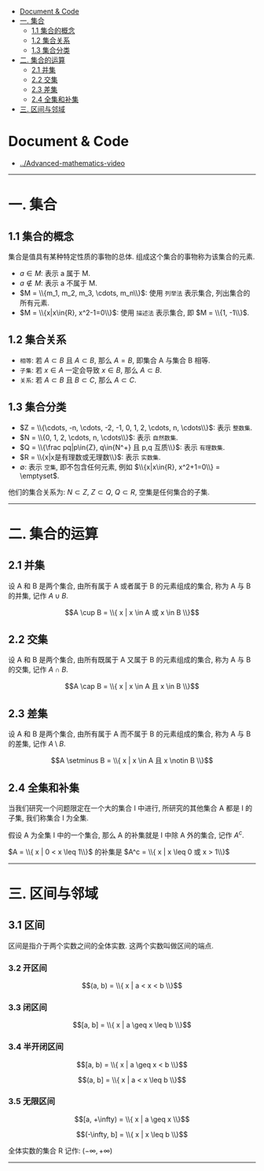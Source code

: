 - [Document & Code](#document--code)
- [一. 集合](#一-集合)
    - [1.1 集合的概念](#11-集合的概念)
    - [1.2 集合关系](#12-集合关系)
    - [1.3 集合分类](#13-集合分类)
- [二. 集合的运算](#二-集合的运算)
    - [2.1 并集](#21-并集)
    - [2.2 交集](#22-交集)
    - [2.3 差集](#23-差集)
    - [2.4 全集和补集](#24-全集和补集)
- [三. 区间与邻域](#三-区间与邻域)

# Document & Code

- [../Advanced-mathematics-video](https://github.com/zozospider/note/blob/master/base/Advanced-mathematics/Advanced-mathematics-video.md)

---

# 一. 集合

## 1.1 集合的概念

集合是值具有某种特定性质的事物的总体. 组成这个集合的事物称为该集合的元素.

- ${a}\in{M}$: 表示 a 属于 M.
- ${a}\notin{M}$: 表示 a 不属于 M.
- $M = \\{m_1, m_2, m_3, \cdots, m_n\\}$: 使用 `列举法` 表示集合, 列出集合的所有元素.
- $M = \\{x|x\in{R}, x^2-1=0\\}$: 使用 `描述法` 表示集合, 即 $M = \\{1, -1\\}$.

## 1.2 集合关系

- `相等`: 若 $A \subset B$ 且 $A \subset B$, 那么 $A = B$, 即集合 A 与集合 B 相等.
- `子集`: 若 $x \in A$ 一定会导致 $x \in B$, 那么 $A \subset B$.
- `关系`: 若 $A \subset B$ 且 $B \subset C$, 那么 $A \subset C$.

## 1.3 集合分类

- $Z = \\{\cdots, -n, \cdots, -2, -1, 0, 1, 2, \cdots, n, \cdots\\}$: 表示 `整数集`.
- $N = \\{0, 1, 2, \cdots, n, \cdots\\}$: 表示 `自然数集`.
- $Q = \\{\frac pq|p\in{Z}, q\in{N^+} 且 p,q 互质\\}$: 表示 `有理数集`.
- $R = \\{x|x是有理数或无理数\\}$: 表示 `实数集`.
- $\emptyset$: 表示 `空集`, 即不包含任何元素, 例如 $\\{x|x\in{R}, x^2+1=0\\} = \emptyset$.

他们的集合关系为: $N \subset Z$, $Z \subset Q$, $Q \subset R$, 空集是任何集合的子集.

---

# 二. 集合的运算

## 2.1 并集

设 A 和 B 是两个集合, 由所有属于 A 或者属于 B 的元素组成的集合, 称为 A 与 B 的并集, 记作 $A \cup B$.

$$A \cup B = \\{ x | x \in A 或 x \in B \\}$$

## 2.2 交集

设 A 和 B 是两个集合, 由所有既属于 A 又属于 B 的元素组成的集合, 称为 A 与 B 的交集, 记作 $A \cap B$.

$$A \cap B = \\{ x | x \in A 且 x \in B \\}$$

## 2.3 差集

设 A 和 B 是两个集合, 由所有属于 A 而不属于 B 的元素组成的集合, 称为 A 与 B 的差集, 记作 $A \setminus B$.

$$A \setminus B = \\{ x | x \in A 且 x \notin B \\}$$

## 2.4 全集和补集

当我们研究一个问题限定在一个大的集合 I 中进行, 所研究的其他集合 A 都是 I 的子集, 我们称集合 I 为全集.

假设 A 为全集 I 中的一个集合, 那么 A 的补集就是 I 中除 A 外的集合, 记作 $A^c$.

$A = \\{ x | 0 < x \leq 1\\}$ 的补集是 $A^c = \\{ x | x \leq 0 或 x > 1\\}$

---

# 三. 区间与邻域

## 3.1 区间

区间是指介于两个实数之间的全体实数. 这两个实数叫做区间的端点.

### 3.2 开区间

$$(a, b) = \\{ x | a < x < b \\}$$

### 3.3 闭区间

$$[a, b] = \\{ x | a \geq x \leq b \\}$$

### 3.4 半开闭区间

$$[a, b) = \\{ x | a \geq x < b \\}$$

$$(a, b] = \\{ x | a < x \leq b \\}$$

### 3.5 无限区间

$$[a, +\infty) = \\{ x | a \geq x \\}$$

$$(-\infty, b] = \\{ x | x \leq b \\}$$

全体实数的集合 R 记作: $(-\infty, +\infty)$

---

